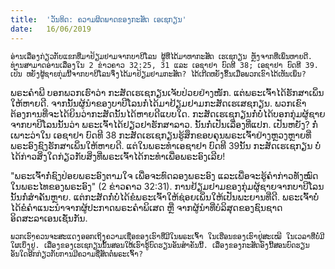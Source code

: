 ```yaml
---
title:  'ວັນທິດ: ຄວາມຜິດພາດຂອງກະສັດ ເອເຊກຽນ'
date:   16/06/2019
---
```


`ອ່ານເລື່ອງກ່ຽວກັບແຂກທີ່ມາຢ້ຽມຢາມຈາກບາບີໂລນ ຜູ້ທີ່ໄດ້ມາຫາກະສັດ ເຮເຊກຽນ ຫຼັງຈາກທີ່ເພິ່ນຫາຍດີ. ທ່ານສາມາດອ່ານເລື່ອງໃນ 2 ຂ່າວຄາວ 32:25, 31 ແລະ ເອຊາຢາ ບົດທີ 38; ເອຊາຢາ ບົດທີ 39. ເປັນ ຫຍັງຜູ້ຊາຍກຸ່ມນີ້ຈາກບາບີໂລນຈຶ່ງໄດ້ມາຢ້ຽມຢາມກະສັດ? ໄດ້ເກີດຫຍັງຂຶ້ນເມື່ອພວກເຂົາໄດ້ເຫັນເພິ່ນ?`

ພຣະຄຳພີ ບອກພວກເຮົາວ່າ ກະສັດເຮເຊກຽນເຈັບປ່ວຍຢ່າງໜັກ. ແຕ່ພຣະເຈົ້າໄດ້ຮັກສາເພິ່ນໃຫ້ຫາຍດີ. ຈາກນັ້ນຜູ້ນຳຂອງບາບີໂລນກໍ່ໄດ້ມາຢ້ຽມຢາມກະສັດເຮເສຊກຽນ. ພວກເຂົາຕ້ອງການທີ່ຈະໄດ້ຍິນວ່າກະສັດນັ້ນໄດ້ຫາຍດີແບບໃດ. ກະສັດເຮເຊກຽນກໍ່ບໍ່ໄດ້ບອກກຸ່ມຜູ້ຊາຍຈາກບາບີໂລນນັ້ນວ່າ ພຣະເຈົ້າໄດ້ຢຽວຢາຮັກສາລາວ. ນັ້ນກໍ່ເປັນເລື່ອງທີ່ແປກ. ເປັນຫຍັງ? ກໍ່ເພາະວ່າໃນ ເອຊາຢາ ບົດທີ 38 ກະສັດເຮເຊກຽນຮູ້ສຶກຂອບຄຸນພຣະເຈົ້າຢ່າງຫຼວງຫຼາຍທີ່ພຣະອົງຊົງຮັກສາເພິ່ນໃຫ້ຫາຍດີ. ແຕ່ໃນພຣະທຳເອຊາຢາ ບົດທີ 39ນັ້ນ ກະສັດເຮເຊກຽນ ບໍ່ໄດ້ກ່າວສິ່ງໃດກ່ຽວກັບສິ່ງທີ່ພຣະເຈົ້າໄດ້ກະທຳເພື່ອພຣະອົງເລີຍ!

"ພຣະເຈົ້າກໍ່ຊົງປ່ອຍພຣະອົງຕາມໃຈ ເພື່ອຈະທົດລອງພຣະອົງ ແລະເພື່ອຈະຮູ້ຄຳກ່າວທັງໝົດໃນພຣະໄທຂອງພຣະອົງ" (2 ຂ່າວຄາວ 32:31). ການຢ້ຽມຢາມຂອງກຸ່ມຜູ້ຊາຍຈາກບາບີໂລນນັ້ນກໍ່ສຳຄັນຫຼາຍ. ແຕ່ກະສັດກໍ່ບໍ່ໄດ້ຂໍພຣະເຈົ້າໃຫ້ຊ່ອຍເພິ່ນໃຫ້ເປັນພະຍານທີ່ດີ. ພຣະເຈົ້າບໍ່ໄດ້ຂໍຄຳແນະນຳຈາກຜູ້ປະກາດພຣະຄຳພິເສດ ຫຼື ຈາກຜູ້ນຳທີ່ບໍລິສຸດຂອງຊົນຊາດອິດສະລາເອນເຊັ່ນກັນ.

`ພວກເຮົາຄວນຈະສະແດງອອກເຖິງຄວາມເຊື່ອຂອງເຮົາທີ່ມີໃນພຣະເຈົ້າ ໃນເຮືອນຂອງເຮົາຢູ່ສະເໝີ ໃນເວລາທີ່ບໍ່ມີໃຜເບິ່ງຢູ່. ເລື່ອງຂອງເຮເຊກຽນນັ້ນສອນໃຫ້ເຮົາຮູ້ບົດຮຽນອັນສຳຄັນນີ້. ເລື່ອງຂອງກະສັດອົງນີ້ສອນບົດຮຽນອັນໃດອີກກ່ຽວກັບການມີຄວາມຊື່ສັດຕໍ່ພຣະເຈົ້າ?`